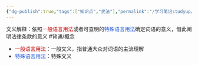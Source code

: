 ```yaml
---
{"dg-publish":true,"tags":["知识点","民法"],"permalink":"/学习笔记studyup/知识点cheese/文义解释/","dgPassFrontmatter":true,"created":"2024-07-16T10:03:39.918+08:00","updated":"2024-10-26T19:16:57.160+08:00"}
---
```


文义解释：依照<font color="#c00000">一般语言用法</font>或者可查明的<font color="#245bdb">特殊语言用法</font>确定词语的意义，借此阐明法律条款的意义 #背诵/概念 
- <font color="#c00000">一般语言用法</font>：一般文义，指普通大众对词语的主流理解
- <font color="#245bdb">特殊语言用法</font>：特殊文义